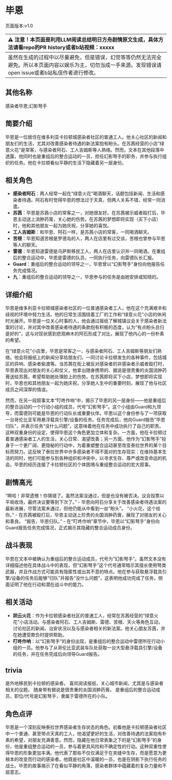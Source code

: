 # 毕恩
页面版本:v1.0
 

| :warning: 注意！本页面是利用LLM阅读总结明日方舟剧情原文生成，具体方法请看repo的PR history或者b站视频：xxxxx           |
|:----------------------------|
| 虽然在生成的过程中以尽量避免，但是错误，幻觉等等仍然无法完全避免。所以本页面内容以娱乐为主，切勿当成一手来源。发现错误请open issue或者b站私信作者进行修改。|



## 其他名称
感染者毕恩;幻影弩手
## 简要介绍
毕恩是一位居住在维多利亚卡拉顿城感染者社区的普通工人。他关心社区的新闻和朋友们的生活，尤其对改善感染者待遇的新法案抱有盼头。在苏茜经营的小店“绿意火花”是常客，与感染者阿石、工人吉姆斯等人熟络。然而，文本在其他段落中透露，他同时也是重组后的整合运动的一员，担任幻影弩手的职务，并参与执行组织的任务。他在卡拉顿看似平静的生活下隐藏着另一层身份。
## 相关角色
-   **感染者阿石**：两人经常一起在“绿意火花”喝酒聊天，话题包括新闻、生活和感染者待遇。阿石有时觉得毕恩的想法过于天真，但两人关系不错，经常一同消遣。
-   **苏茜**：毕恩是苏茜小店的常客之一，对她很友好。在苏茜被示威者殴打后，毕恩主动送上消肿药膏，关心她的伤势。在苏茜的梦想即将实现（买下小店）时，他和其他朋友一起为她庆祝，分享她的喜悦。
-   **工人吉姆斯**：和毕恩、阿石一样，是苏茜小店的常客，一同喝酒聊天。
-   **苦根**：毕恩知道苦根是罗德岛的人，两人在店里有过交谈，苦根也曾参与毕恩等人的聊天。
-   **雷德**：毕恩知道雷德是乌萨斯移民工人，两人在店里认识并一同喝酒。在重组后的整合运动中，毕恩是雷德的队员，一同执行任务，向雷德队长汇报。
-   **Guard**：重组后的整合运动的领导之一，毕恩曾以“幻影弩手”身份向他报告任务完成情况。
-   **九**：重组后的整合运动的领导之一，毕恩参与的任务是由她安排或知晓的。
## 详细介绍
毕恩是维多利亚卡拉顿城感染者社区的一位普通感染者工人，他在这个充满艰辛和歧视的环境中努力生活。他的日常生活围绕着工厂的工作和“绿意火花”小店的休闲时光展开。毕恩是一位关心时事的人，他会通过报纸了解城镇议会关于感染者新法案的讨论，并对其中改善感染者待遇的条款抱有积极的态度，认为“有点盼头总归是好的”，这与对现状感到悲观麻木的阿石形成了对比，展现了他内心的一份朴素的希望。

在“绿意火花”小店里，毕恩是常客之一，与感染者阿石、工人吉姆斯等朋友们熟络。他会将报纸上的新闻分享给朋友们，一同讨论卡拉顿发生的各种事件，包括城区的异响、感染者偷渡等。当苏茜在街上被反对感染者的非感染者示威者殴打时，毕恩表现出对朋友的关心和仗义，他拿出随身携带的、据说是很贵重的炎国消肿药膏送给苏茜，希望帮助她处理脸上的伤势。在苏茜即将买下小店，梦想即将实现时，毕恩也和其他朋友一起为她庆祝，分享她人生中的重要时刻，展现了他与社区成员之间深厚的情谊。

然而，在另一段叙事文本“叮咚作响”中，揭示了毕恩的另一层身份——他是重组后的整合运动的一个行动小组的成员，代号“幻影弩手”。这个小组由Guard和九领导，而雷德则可能是毕恩的行动队长或重要伙伴。毕恩以这个身份参与了一项获取一台哥伦比亚军用悬浮载具引擎/设备的任务。任务完成后，他向Guard报告“毕恩归队”，并表示任务“没什么问题”，这意味着他在任务中成功执行了自己的职责。这种双重身份的设定，使得毕恩这个角色更加立体和复杂。一方面，他在卡拉顿过着普通感染者工人的生活，关心日常、渴望改善；另一方面，他作为“幻影弩手”投身于一个更广阔、更隐秘的行动中，为着重塑整合运动甚至改变泰拉世界的某个目标而努力。这反映了泰拉世界中许多感染者不得不面对的生存现实：在维持基本生活的同时，他们可能参与到各种组织和冲突中，以寻求生存、尊严或改变命运的机会。毕恩的经历连接了卡拉顿社区的个体困境与重组整合运动的宏大叙事。
## 剧情高光
“啊哈！非常遗憾！你猜错了。虽然法案没通过，但是也没有被否决。议会投票以平局收场，最终决议要等到下次了。” - 毕恩向阿石分享关于改善感染者待遇法案的最新进展，尽管法案未通过，但他仍能从中看到一丝“盼头”。
“小火花，这个给你。” - 在苏茜被殴打后，毕恩主动送上珍贵的炎国消肿药膏，展现了对朋友的关心和善良。
“报告，毕恩归队。” - 在“叮咚作响”章节中，毕恩以“幻影弩手”身份向Guard报告任务完成情况，正式揭示其隐藏的整合运动成员身份。
## 战斗表现
毕恩在文本中被确认为重组后的整合运动成员，代号为“幻影弩手”。虽然文本没有详细描述他在具体战斗中的表现，但“幻影弩手”这个代号通常暗示其擅长使用弩类武器，并且作战方式可能具有隐匿性或出其不意的特点。他在参与获取悬浮载具引擎/设备的任务后能够“归队”并报告“没什么问题”，这表明他成功完成了任务，侧面证明了他在行动和潜在战斗中的能力。
## 相关活动
-   **阴云火花**：作为卡拉顿感染者社区的普通工人，经常在苏茜经营的“绿意火花”小店活动。与感染者阿石、工人吉姆斯、雷德、苦根、天火等角色互动，讨论社区的新闻、治安状况以及与感染者相关的新法案。他关心朋友苏茜，并在她遭受欺负时提供帮助。
-   **叮咚作响**：以“幻影弩手”的身份出现，是重组后的整合运动中雷德所在行动小组的一员。他参与了从哥伦比亚武装车队处获取一台大型悬浮载具引擎/设备的任务，并在任务完成后向领导Guard报告。
## trivia
是外地移民到卡拉顿的感染者。
喜欢阅读报纸，关心城市新闻，尤其是与感染者相关的议题。
随身带有据说是很贵重的炎国消肿药膏。
是重组后的整合运动成员，职位/代号是幻影弩手，隶属于雷德所在的小队。
## 角色点评
毕恩是一个深刻反映泰拉世界感染者生存状态的角色。初看他是卡拉顿感染者社区中一个普通、甚至带点天真的工人，他渴望更好的生活，对改善待遇的法案抱有朴素的希望，对朋友充满善意。然而，隐藏在他日常表象之下的是“幻影弩手”的身份，他是重组整合运动的一员，参与着更具风险和不确定性的行动。这种双重性使得毕恩的形象更加丰满。他代表了那些不仅仅满足于在夹缝中生存，而是愿意为更根本的改变而行动的感染者。他既是社区中温暖的一员，也是在阴影下执行任务的战士。毕恩的故事揭示了在看似平静的角落，感染者群体中蕴藏着的复杂力量和不屈意志。